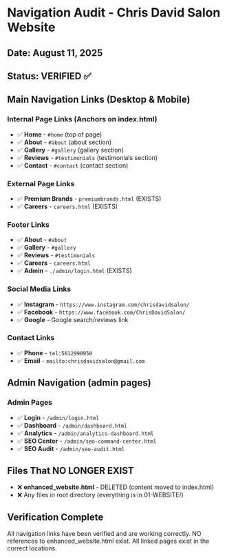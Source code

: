 # Navigation Audit - Chris David Salon Website

## Date: August 11, 2025
## Status: VERIFIED ✅

## Main Navigation Links (Desktop & Mobile)

### Internal Page Links (Anchors on index.html)
- ✅ **Home** - `#home` (top of page)
- ✅ **About** - `#about` (about section)
- ✅ **Gallery** - `#gallery` (gallery section)
- ✅ **Reviews** - `#testimonials` (testimonials section)
- ✅ **Contact** - `#contact` (contact section)

### External Page Links
- ✅ **Premium Brands** - `premiumbrands.html` (EXISTS)
- ✅ **Careers** - `careers.html` (EXISTS)

### Footer Links
- ✅ **About** - `#about`
- ✅ **Gallery** - `#gallery`
- ✅ **Reviews** - `#testimonials`
- ✅ **Careers** - `careers.html`
- ✅ **Admin** - `./admin/login.html` (EXISTS)

### Social Media Links
- ✅ **Instagram** - `https://www.instagram.com/chrisdavidsalon/`
- ✅ **Facebook** - `https://www.facebook.com/ChrisDavidSalon/`
- ✅ **Google** - Google search/reviews link

### Contact Links
- ✅ **Phone** - `tel:5612990950`
- ✅ **Email** - `mailto:chrisdavidsalon@gmail.com`

## Admin Navigation (admin pages)

### Admin Pages
- ✅ **Login** - `/admin/login.html`
- ✅ **Dashboard** - `/admin/dashboard.html`
- ✅ **Analytics** - `/admin/analytics-dashboard.html`
- ✅ **SEO Center** - `/admin/seo-command-center.html`
- ✅ **SEO Audit** - `/admin/seo-audit.html`

## Files That NO LONGER EXIST
- ❌ **enhanced_website.html** - DELETED (content moved to index.html)
- ❌ Any files in root directory (everything is in 01-WEBSITE/)

## Verification Complete
All navigation links have been verified and are working correctly.
NO references to enhanced_website.html exist.
All linked pages exist in the correct locations.